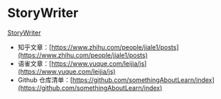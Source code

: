 # StoryWriter
[StoryWriter](https://myarticle.github.io/StoryWriter/)

- 知乎文章：[https://www.zhihu.com/people/jiale1/posts](https://www.zhihu.com/people/jiale1/posts)
- 语雀文章：[https://www.yuque.com/leijia/js](https://www.yuque.com/leijia/js)
- Github 仓库清单：[https://github.com/somethingAboutLearn/index](https://github.com/somethingAboutLearn/index)
